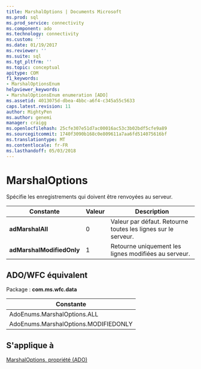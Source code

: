 ```yaml
---
title: MarshalOptions | Documents Microsoft
ms.prod: sql
ms.prod_service: connectivity
ms.component: ado
ms.technology: connectivity
ms.custom: ''
ms.date: 01/19/2017
ms.reviewer: ''
ms.suite: sql
ms.tgt_pltfrm: ''
ms.topic: conceptual
apitype: COM
f1_keywords:
- MarshalOptionsEnum
helpviewer_keywords:
- MarshalOptionsEnum enumeration [ADO]
ms.assetid: 4013075d-dbea-4bbc-a6f4-c345a55c5633
caps.latest.revision: 11
author: MightyPen
ms.author: genemi
manager: craigg
ms.openlocfilehash: 25cfe307e51d7ac00016ac53c3b02bdf5cfe9a89
ms.sourcegitcommit: 1740f3090b168c0e809611a7aa6fd514075616bf
ms.translationtype: MT
ms.contentlocale: fr-FR
ms.lasthandoff: 05/03/2018
---
```

# <a name="marshaloptionsenum"></a>MarshalOptions
Spécifie les enregistrements qui doivent être renvoyées au serveur.  
  
|Constante|Valeur| Description|  
|--------------|-----------|-----------------|  
|**adMarshalAll**|0|Valeur par défaut. Retourne toutes les lignes sur le serveur.|  
|**adMarshalModifiedOnly**|1|Retourne uniquement les lignes modifiées au serveur.|  
  
## <a name="adowfc-equivalent"></a>ADO/WFC équivalent  
 Package : **com.ms.wfc.data**  
  
|Constante|  
|--------------|  
|AdoEnums.MarshalOptions.ALL|  
|AdoEnums.MarshalOptions.MODIFIEDONLY|  
  
## <a name="applies-to"></a>S'applique à  
 [MarshalOptions, propriété (ADO)](../../../ado/reference/ado-api/marshaloptions-property-ado.md)
